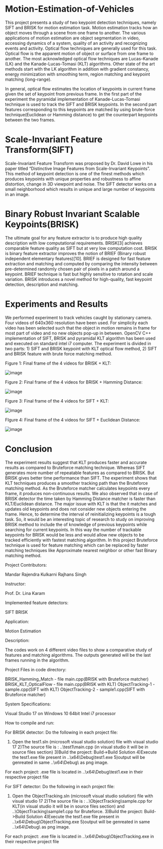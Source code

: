 # Motion-Estimation-of-Vehicles

This project presents a study of two keypoint detection techniques, namely SIFT and BRISK for motion estimation task. Motion estimation tracks how an object moves through a scene from one frame to another. The various applications of motion estimation are object segmentation in video, accessing dynamics of a system, quality of an activity and recognizing events and activity. Optical flow techniques are generally used for this task. Optical flow is the apparent motion of object or surface from one frame to another. The most acknowledged optical flow techniques are Lucas-Kanade (LK) and the Kanade-Lucas-Tomasi (KLT) algorithms. Other state of the art methods start with the LK algorithm in addition with gradient constancy, energy minimization with smoothing term, region matching and keypoint matching (long-range).

In general, optical flow estimates the location of keypoints in current frame given the set of keypoint from previous frame. In the first part of the experiment the pyramidal implementation of Kanade-Lucas-Tomasi technique is used to track the SIFT and BRISK keypoints. In the second part features corresponding to this keypoints are matched by using brute-force technique(Euclidean or Hamming distance) to get the counterpart keypoints between the two frames.

# Scale-Invariant Feature Transform(SIFT)

Scale-Invariant Feature Transform was proposed by Dr. David Lowe in his paper titled “Distinctive Image Features from Scale-Invariant Keypoints”. This method of keypoint detection is one of the finest methods which produces keypoints with unique properties and robustness to affine distortion, change in 3D viewpoint and noise. The SIFT detector works on a small neighborhood which results in unique and large number of keypoints in an image.

# Binary Robust Invariant Scalable Keypoints(BRISK)

The ultimate goal for any feature extractor is to produce high quality description with low computational requirements. BRISK[3] achieves comparable feature quality as SIFT but at very low computation cost. BRISK is binary feature extractor improves the notion of BRIEF (Binary robust independent elementary features)[10]. BRIEF is designed for fast feature extraction and matching and computed by comparing the intensity between pre-determined randomly chosen pair of pixels in a patch around a keypoint. BRIEF technique is fast but highly sensitive to rotation and scale variation. BRISK introduces a novel method for high-quality, fast keypoint detection, description and matching.

# Experiments and Results

We performed experiment to track vehicles caught by stationary camera. Four videos of 640x360 resolution have been used. For simplicity each video has been selected such that the object in motion remains in frame for most part of video and no new objects pop-up in between. OpenCV C++ implementation of SIFT, BRISK and pyramidal KLT algorithm has been used and executed on standard intel i7 computer. The experiment is divided in two parts: 1) SIFT and BRISK keypoint with KLT optical flow method, 2) SIFT and BRISK feature with brute force matching method.

Figure 1: Final frame of the 4 videos for BRISK + KLT:

![image](https://user-images.githubusercontent.com/31497107/40882824-b7879146-66a2-11e8-90ef-6db174f382f6.png)

Figure 2: Final frame of the 4 videos for BRISK + Hamming Distance:

![image](https://user-images.githubusercontent.com/31497107/40882828-cd51d414-66a2-11e8-8378-5758a92bb0ec.png)

Figure 3: Final frame of the 4 videos for SIFT + KLT:

![image](https://user-images.githubusercontent.com/31497107/40882830-da432312-66a2-11e8-9804-b505385bb4e7.png)

FIgure 4: Final frame of the 4 videos for SIFT + Euclidean Distance:

![image](https://user-images.githubusercontent.com/31497107/40882831-e38afad0-66a2-11e8-8f59-e357eb136c63.png)

# Conclusion

The experiment results suggest that KLT produces faster and accurate results as compared to Bruteforce matching technique. Whereas SIFT generates more number of repeatable features as compared to BRISK. But BRISK gives better time performance than SIFT. The experiment shows that KLT techniques produces a smoother tracking path than the Bruteforce matching method. As the Bruteforce matcher calculates keypoints every frame, it produces non-continuous results. We also observed that in case of BRISK detector the time taken by Hamming Distance matcher is faster than KLT/Euclidean distance. The major issue with KLT is that the it matches and updates old keypoints and does not consider new objects entering the frame. Hence, to determine the interval of reinitializing keypoints is a tough task. So, it would be an interesting topic of research to study on improving BRISK method to include the of knowledge of previous keypoints while searching for current keypoints. In this way the number of trackable keypoints for BRISK would be less and would allow new objects to be tracked efficiently with fastest matching algorithm. In this project Bruteforce technique is used for feature matching which can be replaced by faster matching techniques like Approximate nearest neighbor or other fast Binary matching method.


Project Contributors:

Mandar Rajendra Kulkarni
Rajhans Singh

Instructor:

Prof. Dr. Lina Karam

Implemented feature detectors:

SIFT
BRISK 

Application:

Motion Estimation

Description:

The codes work on 4 different video files to show a comparative study of features and matching algorithms. The outputs generated will be the last frames running in the algorithm.

Project Files in code directory:

BRISK_Hamming_Match - file main.cpp(BRISK with Bruteforce matcher)
BRISK_KLT_OpticalFlow - file main.cpp(BRISK with KLT)
ObjectTracking-1 - sample.cpp(SIFT with KLT)
ObjectTracking-2 - sample1.cpp(SIFT with Bruteforce matcher)

System Specifications:

Visual Studio 17 on Windows 10 64bit
Intel i7 processor

How to compile and run:

For BRISK detector: Do the following in each project file:
1) Open the test1.sln (microsoft visual studio solution) file with visual studio 17
2)The source file is : ..\test1\main.cpp (in visual studio it will be in source files section)
3)Build the project: Build->Build Solution
4)Execute the test1.exe file present in ..\x64\Debug\test1.exe
5)output will be genreated in same ..\x64\Debug\ as png image.

For each project: .exe file is located in ..\x64\Debug\test1.exe in their respective project file

For SIFT detector: Do the following in each project file:
1) Open the ObjectTracking.sln (microsoft visual studio solution) file with visual studio 17
2)The source file is : ..\ObjectTracking\sample.cpp for KLT(in visual studio it will be in source files section) and ..\ObjectTracking\sample1.cpp for Bruteforce.
3)Build the project: Build->Build Solution
4)Execute the test1.exe file present in ..\x64\Debug\ObjectTracking.exe
5)output will be genreated in same ..\x64\Debug\ as png image.

For each project: .exe file is located in ..\x64\Debug\ObjectTracking.exe in their respective project file
